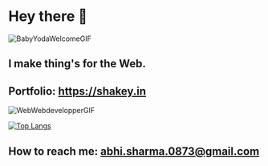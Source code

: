 # Hey there 👋

![BabyYodaWelcomeGIF](https://user-images.githubusercontent.com/62803883/230148190-3781d064-5a49-4a07-811f-3a221945fa31.gif)

## I make thing's for the Web.

## Portfolio: https://shakey.in

![WebWebdevelopperGIF](https://user-images.githubusercontent.com/62803883/230148314-7320742d-cb60-4076-a355-e3d249357395.gif)



[![Top Langs](https://github-readme-stats.vercel.app/api/top-langs/?username=shakeybuoy&theme=radical&layout=compact&hide=java,jupyter%20notebook&langs_count=6)](https://github.com/anuraghazra/github-readme-stats)
## How to reach me: abhi.sharma.0873@gmail.com
